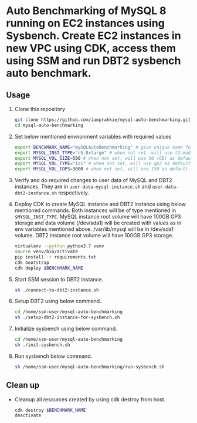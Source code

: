 
# Auto Benchmarking of MySQL 8 running on EC2 instances using Sysbench. Create EC2 instances in new VPC using CDK, access them using SSM and run DBT2 sysbench auto benchmark.

## Usage

1. Clone this repository
    ```bash
    git clone https://github.com/iamprakkie/mysql-auto-benchmarking.git
    cd mysql-auto-benchmarking
    ```

1. Set below mentioned environment variables with required values
    ```bash
    export BENCHMARK_NAME="mySQLAutoBenchmarking" # give unique name for your benchmarking. This will your CDK app name
    export MYSQL_INST_TYPE="r5.8xlarge" # when not set, will use t3.medium as default value
    export MYSQL_VOL_SIZE=500 # when not set, will use 50 (GB) as default value
    export MYSQL_VOL_TYPE="io1" # when not set, will use gp3 as default value
    export MYSQL_VOL_IOPS=3000 # when not set, will use 150 as default value. This value will be used only for gp3, io1 and io2 volume types.
    ```
1. Verify and do required changes to user data of MySQL and DBT2 instances. They are in `user-data-mysql-instance.sh` and `user-data-dbt2-instance.sh` respectively.

1. Deploy CDK to create MySQL instance and DBT2 instance using below mentioned commands. Both instances will be of type mentioned in `$MYSQL_INST_TYPE`. MySQL instance root volume will have 100GB GP3 storage and data volume (/dev/sda1) will be created with values as in env variables mentioned above. /var/lib/mysql will be in /dev/sda1 volume. DBT2 instance root volume will have 100GB GP3 storage. 
    ```bash
    virtualenv --python python3.7 venv
    source venv/bin/activate
    pip install -r requirements.txt
    cdk bootstrap
    cdk deploy $BENCHMARK_NAME
    ```

1. Start SSM session to DBT2 instance.
    ```bash
    sh ./connect-to-dbt2-instance.sh
    ```

1. Setup DBT2 using below command.
    ```bash
    cd /home/ssm-user/mysql-auto-benchmarking
    sh ./setup-dbt2-instance-for-sysbench.sh
    ```

1. Initialize sysbench using below command.
    ```bash
    cd /home/ssm-user/mysql-auto-benchmarking
    sh ./init-sysbench.sh
    ```

1. Run sysbench below command.
    ```bash
    sh /home/ssm-user/mysql-auto-benchmarking/run-sysbench.sh
    ```

## Clean up

* Cleanup all resources created by using cdk destroy from host.
    ```bash
    cdk destroy $BENCHMARK_NAME
    deactivate
    ```
